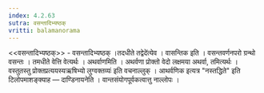 ```yaml
---
index: 4.2.63
sutra: वसन्तादिभ्यष्ठक्
vritti: balamanorama
---
```


<<वसन्तादिभ्यष्ठक्>> - वसन्तादिभ्यष्ठक् ।तदधीते तद्वेदे॑त्येव । वासन्तिक इति । वसन्तवर्णनपरो ग्रन्थो वसन्तः । तमधीते वेत्ति वेत्यर्थः । अथर्वाणमिति । अथर्वणा प्रोक्तो वेदो लक्षमया अथर्वा, तमित्यर्थः । वस्तुतस्तु प्रोक्तप्रत्ययस्यऋषिभ्यो लुग्वक्तव्यः॑ इति वचनाल्लुक् । आथर्वणिक इत्यत्र "नस्तद्धिते" इति टिलोपमाशङ्क्याह — दाण्डिनायनेति । वान्तसंयोगपूर्वकत्वात्तु नाल्लोपः । 